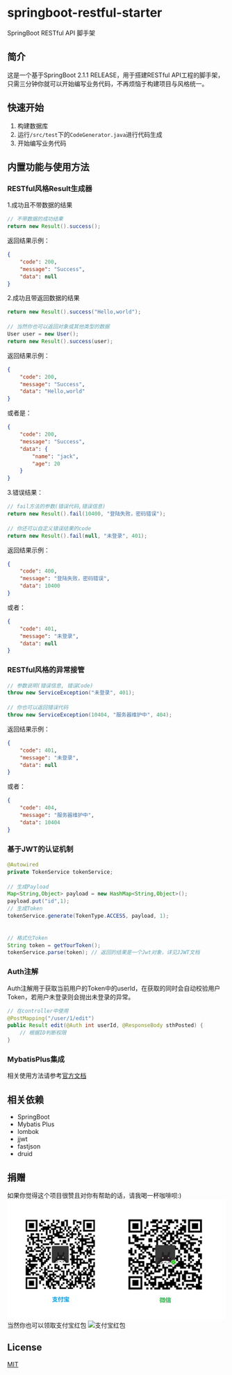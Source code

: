 # springboot-restful-starter
SpringBoot RESTful API 脚手架

## 简介
这是一个基于SpringBoot 2.1.1 RELEASE，用于搭建RESTful API工程的脚手架，只需三分钟你就可以开始编写业务代码，不再烦恼于构建项目与风格统一。

## 快速开始
1. 构建数据库
2. 运行`/src/test`下的`CodeGenerator.java`进行代码生成
3. 开始编写业务代码

## 内置功能与使用方法
### RESTful风格Result生成器
1.成功且不带数据的结果
```java
// 不带数据的成功结果
return new Result().success();
```
返回结果示例：
```json
{
    "code": 200,
    "message": "Success",
    "data": null
}
```
2.成功且带返回数据的结果
```java
return new Result().success("Hello,world");

// 当然你也可以返回对象或其他类型的数据
User user = new User();
return new Result().success(user);
```
返回结果示例：
```json
{
    "code": 200,
    "message": "Success",
    "data": "Hello,world"
}
```
或者是：
```json
{
    "code": 200,
    "message": "Success",
    "data": {
        "name": "jack",
        "age": 20
    }
}
```
3.错误结果：
```java
// fail方法的参数(错误代码,错误信息)
return new Result().fail(10400, "登陆失败，密码错误");

// 你还可以自定义错误结果的code
return new Result().fail(null, "未登录", 401);
```
返回结果示例：
```json
{
    "code": 400,
    "message": "登陆失败，密码错误",
    "data": 10400
}
```
或者：
```json
{
    "code": 401,
    "message": "未登录",
    "data": null
}
```
### RESTful风格的异常接管
```java
// 参数说明(错误信息, 错误Code)
throw new ServiceException("未登录", 401);

// 你也可以返回错误代码
throw new ServiceException(10404, "服务器维护中", 404);
```
返回结果示例：
```json
{
    "code": 401,
    "message": "未登录",
    "data": null
}
```
或者：
```json
{
    "code": 404,
    "message": "服务器维护中",
    "data": 10404
}
```
### 基于JWT的认证机制
```java
@Autowired
private TokenService tokenService;

// 生成Payload
Map<String,Object> payload = new HashMap<String,Object>();
payload.put("id",1);
// 生成Token
tokenService.generate(TokenType.ACCESS, payload, 1);


// 格式化Token
String token = getYourToken();
tokenService.parse(token); // 返回的结果是一个Jwt对象，详见JJWT文档
```
### Auth注解
Auth注解用于获取当前用户的Token中的userId，在获取的同时会自动校验用户Token，若用户未登录则会抛出未登录的异常。
```java
// 在controller中使用
@PostMapping("/user/1/edit")
public Result edit(@Auth int userId, @ResponseBody sthPosted) {
    // 根据ID判断权限
}
```
### MybatisPlus集成
相关使用方法请参考[官方文档](https://mp.baomidou.com/)

## 相关依赖
* SpringBoot
* Mybatis Plus
* lombok
* jjwt
* fastjson
* druid

## 捐赠
如果你觉得这个项目很赞且对你有帮助的话，请我喝一杯咖啡呗:)
![捐赠二维码](./doc/img/donation.png)
当然你也可以领取支付宝红包
![支付宝红包](./doc/img/donation_alipay.png)

## License
[MIT](./LICENSE)